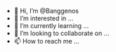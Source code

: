 - 👋 Hi, I’m @Banggenos
- 👀 I’m interested in ...
- 🌱 I’m currently learning ...
- 💞️ I’m looking to collaborate on ...
- 📫 How to reach me ...

<!---
Banggenos/Banggenos is a ✨ special ✨ repository because its `README.md` (this file) appears on your GitHub profile.
You can click the Preview link to take a look at your changes.
--->
